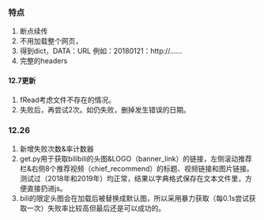 ### 特点
1. 断点续传
2. 不用加载整个网页，
3. 得到dict，DATA：URL 例如：20180121：http://......
4. 完整的headers
#### 12.7更新
1. fRead考虑文件不存在的情况。
2. 失败后，再尝试2次。如仍失败，删掉发生错误的日期。
### 12.26
1. 新增失败次数&率计数器
2. get.py用于获取bilibili的头图&LOGO（banner_link）的链接，左侧滚动推荐栏&右侧8个推荐视频（chief_recommend）的标题、视频链接和图片链接。测试过（2018年和2019年）均正常，结果以字典格式保存在文本文件里，方便直接扔进js。
3. bili的限定头图会在加载后被替换成默认图，所以采用暴力获取（每0.1s尝试获取一次）失败率比较高但最后还是可以成功的。
